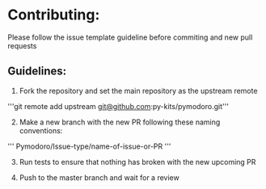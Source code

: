 # Contributing:

Please follow the issue template guideline before commiting and new pull requests

## Guidelines:

1. Fork the repository and set the main repository as the upstream remote

'''git remote add upstream git@github.com:py-kits/pymodoro.git'''

2. Make a new branch with the new PR following these naming conventions:

'''
Pymodoro/Issue-type/name-of-issue-or-PR
'''

3. Run tests to ensure that nothing has broken with the new upcoming PR

4. Push to the master branch and wait for a review